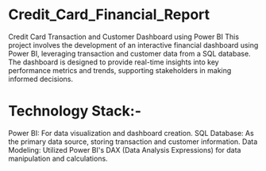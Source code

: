 # Credit_Card_Financial_Report
Credit Card Transaction and Customer Dashboard using Power BI
This project involves the development of an interactive financial dashboard using Power BI, leveraging transaction and customer data from a SQL database. The dashboard is designed to provide real-time insights into key performance metrics and trends, supporting stakeholders in making informed decisions.


# Technology Stack:-
Power BI: For data visualization and dashboard creation.
SQL Database: As the primary data source, storing transaction and customer information.
Data Modeling: Utilized Power BI's DAX (Data Analysis Expressions) for data manipulation and calculations.


